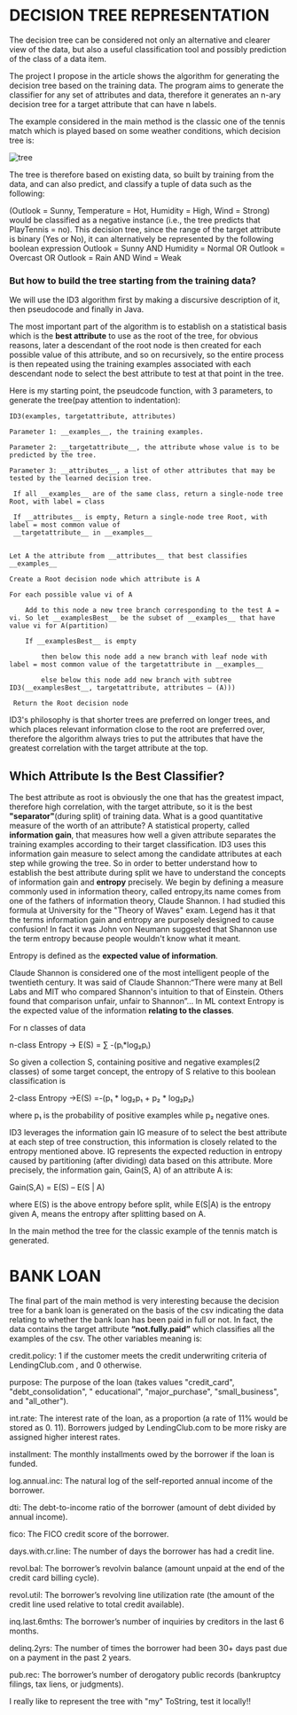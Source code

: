 # DECISION TREE REPRESENTATION

The decision tree can be considered not only an alternative and clearer view of the data, but also a useful classification tool and possibly prediction of the class of a data item.

The project I propose in the article shows the algorithm for generating the decision tree based on the training data.
The program aims to generate the classifier for any set of attributes and data, therefore it generates an n-ary decision tree for a target attribute that can have n labels.

The example considered in the main method is the classic one of the tennis match which is played based on some weather conditions, which decision tree is: 

![tree](https://github.com/antoniodefazio/mltraining/assets/61966052/947cfefa-04eb-46d6-b4b4-c5f743c6c98b)

The tree is therefore based on existing data, so built by training from the data, and can also predict, and classify a tuple of data such as the following:

(Outlook = Sunny, Temperature = Hot, Humidity = High, Wind = Strong)
 would be classified as a negative instance (i.e., the tree predicts that PlayTennis = no).
This decision tree, since the range of the target attribute is binary (Yes or No), it can alternatively be represented by the following boolean expression
Outlook = Sunny AND Humidity = Normal
OR Outlook = Overcast
OR Outlook = Rain  AND Wind = Weak

### But how to build the tree starting from the training data?

We will use the ID3 algorithm first by making a discursive description of it, then pseudocode and finally in Java.
 
The most important part of the algorithm is to establish on a statistical basis which is the __best attribute__ to use as the root of the tree, for obvious reasons, later a descendant of the root node is then created for each possible value of this attribute, and so on recursively, so the entire process is then repeated using the training examples associated with each descendant node to select the best attribute to test at that point in the tree.

Here is my starting point, the pseudcode function, with 3 parameters, to generate the tree(pay attention to indentation):

    ID3(examples, targetattribute, attributes)
    
    Parameter 1: __examples__, the training examples.
    
    Parameter 2: __targetattribute__, the attribute whose value is to be predicted by the tree.
    
    Parameter 3: __attributes__, a list of other attributes that may be tested by the learned decision tree. 

     If all __examples__ are of the same class, return a single-node tree Root, with label = class

     If __attributes__ is empty, Return a single-node tree Root, with label = most common value of
     __targetattribute__ in __examples__


    Let A the attribute from __attributes__ that best classifies __examples__

    Create a Root decision node which attribute is A

    For each possible value vi of A

        Add to this node a new tree branch corresponding to the test A = vi. So let __examplesBest__ be the subset of __examples__ that have value vi for A(partition)

        If __examplesBest__ is empty

            then below this node add a new branch with leaf node with label = most common value of the targetattribute in __examples__

            else below this node add new branch with subtree ID3(__examplesBest__, targetattribute, attributes – (A)))
            
     Return the Root decision node

ID3's philosophy is that shorter trees are preferred on longer trees, and which places relevant information close to the root are preferred over, therefore the algorithm always tries to put the attributes that have the greatest correlation with the target attribute at the top.

## Which Attribute Is the Best Classifier?

The best attribute as root is obviously the one that has the greatest impact, therefore high correlation, with the target attribute, so it is the best __"separator"__(during split) of training data. What is a good quantitative measure of the worth of an attribute? A statistical property, called __information gain__, that measures how well a given attribute separates the training examples according to their target classification. ID3 uses this information gain measure to select among the candidate attributes at each step while growing the tree.
So in order to better understand how to establish the best attribute during split we have to understand the concepts of information gain and __entropy__ precisely. 
We begin by defining a measure commonly used in information theory, called entropy,its name comes from one of the fathers of information theory, Claude Shannon. I had studied this formula at University for the "Theory of Waves" exam. Legend has it that the terms information gain and entropy are purposely designed to cause confusion! In fact it was John von Neumann suggested that Shannon use the term entropy because people wouldn't know what it meant.

Entropy is defined as the __expected value of information__.

Claude Shannon is considered one of the most intelligent people of the twentieth century.
It was said of Claude Shannon:“There were many at Bell Labs and MIT who compared Shannon's intuition to that of Einstein. Others found that comparison unfair, unfair to Shannon”... 
In ML context Entropy is the expected value of the information __relating to the classes__. 

For n classes of data 

n-class Entropy -> E(S) = ∑ -(pᵢ*log₂pᵢ) 

So given a collection S, containing positive and negative examples(2 classes) of some target concept, the entropy of S relative to this boolean classification is

2-class Entropy ->E(S) =-(p₁ * log₂p₁ + p₂ * log₂p₂) 

where  p₁ is the probability of  positive examples while p₂ negative ones.

ID3 leverages the information gain IG measure of to select the best attribute at each step of tree construction, this information is closely related to the entropy mentioned above. IG represents the expected reduction in entropy caused by partitioning (after dividing) data based on
this attribute. More precisely, the information gain, Gain(S, A) of an attribute A is:


Gain(S,A) = E(S) – E(S | A)

where E(S) is the above entropy before split, while E(S|A) is the entropy given A, means the entropy after splitting based on A.

In the main method the tree for the classic example of the tennis match is generated.

# BANK LOAN

The final part of the main method is very interesting because the decision tree for a bank loan is generated on the basis of the csv indicating the data relating to whether the bank loan has been paid in full or not. In fact, the data contains the target attribute __“not.fully.paid”__ which classifies all the examples of the csv. The other variables meaning is:

credit.policy: 1 if the customer meets the credit underwriting criteria of LendingClub.com , and 0 otherwise.

purpose: The purpose of the loan (takes values "credit_card", "debt_consolidation", " educational", "major_purchase", "small_business", and "all_other").

int.rate: The interest rate of the loan, as a proportion (a rate of 11% would be stored as 0. 11). Borrowers judged by LendingClub.com to be more risky are assigned higher interest rates.

installment: The monthly installments owed by the borrower if the loan is funded.

log.annual.inc: The natural log of the self-reported annual income of the borrower.

dti: The debt-to-income ratio of the borrower (amount of debt divided by annual income).

fico: The FICO credit score of the borrower.

days.with.cr.line: The number of days the borrower has had a credit line.

revol.bal: The borrower’s revolvin balance (amount unpaid at the end of the credit card billing cycle).

revol.util: The borrower’s revolving line utilization rate (the amount of the credit line used relative to total credit available).

inq.last.6mths: The borrower’s number of inquiries by creditors in the last 6 months.

delinq.2yrs: The number of times the borrower had been 30+ days past due on a payment in the past 2 years.

pub.rec: The borrower’s number of derogatory public records (bankruptcy filings, tax liens, or judgments).

I really like to represent the tree with "my" ToString, test it locally!!
